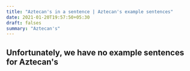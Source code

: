 ```yaml
---
title: "Aztecan's in a sentence | Aztecan's example sentences"
date: 2021-01-20T19:57:50+05:30
draft: falses
summary: "Aztecan's"
---
```

## Unfortunately, we have no example sentences for Aztecan's                 
